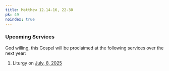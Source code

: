 ```yaml
---
title: Matthew 12.14-16, 22-30
pk: 49
noindex: true
---
```


### Upcoming Services

God willing, this Gospel will be proclaimed at the following services over the next year:


1. Liturgy on [July,  8, 2025](https://orthocal.info/readings/gregorian/2025/07/08/)
